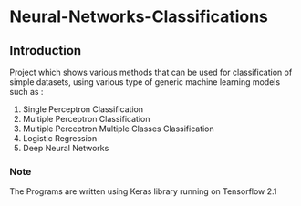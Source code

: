 # Neural-Networks-Classifications

## Introduction
Project which shows various methods that can be used for classification of simple datasets, using various type of generic machine learning models such as :
1. Single Perceptron Classification
2. Multiple Perceptron Classification
3. Multiple Perceptron Multiple Classes Classification
4. Logistic Regression
5. Deep Neural Networks

### Note
The Programs are written using Keras library running on Tensorflow 2.1
